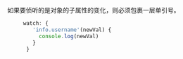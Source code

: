 如果要侦听的是对象的子属性的变化，则必须包裹一层单引号。
```js
     watch: {
        'info.username'(newVal) {
          console.log(newVal)
        }
      }
```